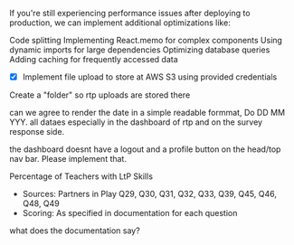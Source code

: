 If you're still experiencing performance issues after deploying to production, we can implement additional optimizations like:

Code splitting
Implementing React.memo for complex components
Using dynamic imports for large dependencies
Optimizing database queries
Adding caching for frequently accessed data

- [x] Implement file upload to store at AWS S3 using provided credentials

<!-- AWS S3 upload implemented -->

<!-- Credentials section removed after implementation -->

Create a "folder" so rtp uploads are stored there

can we agree to render the date in a simple readable formmat, Do DD MM YYY. all dataes especially in the dashboard of rtp and on the survey response side.

the dashboard doesnt have a logout and a profile button on the head/top nav bar.
Please implement that.

Percentage of Teachers with LtP Skills
- Sources: Partners in Play Q29, Q30, Q31, Q32, Q33, Q39, Q45, Q46, Q48, Q49
- Scoring: As specified in documentation for each question

what does the documentation say?







